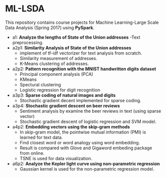 # ML-LSDA
This repository contains course projects for Machine Learning-Large Scale Data Analysis (Spring 2017) using **PySpark**.
- a1: **Analyze the lengths of State of the Union addresses**
     -Text preprocessing.
- a2p1: **Similarity Analysis of State of the Union addresses**
    - implement of tf-idf vectorizer for text analysis from scratch.
    - Similarity measurement of addresses.
    - K-Means clustering of addresses.
- a2p2: **Pattern recognition with the MNIST handwritten digits dataset**
    - Principal component analysis (PCA)
    - KMeans
    - Spectural clustering
    - Logistic regression for digit recognition
- a3p3: **Sparse coding of natural images and digits**
    - Stochastic gradient decent implemented for sparse coding.
- a3p4: **Stochastic gradient descent on beer reviews**
    - Sentiment analysis by examine the beer reviews in text (using sparse vector)
    - Stochastic gradient descent of logistic regression and SVM model.
- a4p2: **Embedding vectors using the skip-gram methods**
    - In skip-gram model, the pointwise mutual information (PMI) is learned for text data.
    - Find closest word or word analogy using word embedding.
    - Result is compared with Glove and Gigaword embeding package from online.
    - TSNE is used for data visualization.
- a6p2: **Analyze the Kepler light curve using non-parametric regression**
    - Gaussian kernel is used for the non-parametric regression model.


